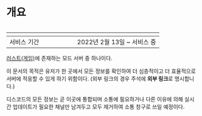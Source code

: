 # 개요

<div align="left">

<figure><img src="https://i.imgur.com/UOEPIy5.jpg?1" alt=""><figcaption></figcaption></figure>

</div>

<table data-header-hidden><thead><tr><th width="162"></th><th></th></tr></thead><tbody><tr><td>서비스 기간</td><td>2022년 2월 13일 ~ 서비스 중</td></tr></tbody></table>

[러스트(게임)](https://namu.wiki/w/%EB%9F%AC%EC%8A%A4%ED%8A%B8\(%EA%B2%8C%EC%9E%84\))에 존재하는 모드 서버 중 하나이다.

이 문서의 목적은 유저가 한 곳에서 모든 정보를 확인하여 더 심층적이고 더 효율적으로 서버에 적응할 수 있게 하기 위함이다. (외부 링크의 경우 주석에 **외부 링크**로 명시합니다.)

디스코드의 모든 정보는 곧 이곳에 통합되며 소통에 필요하거나 다른 이유에 의해 실시간 업데이트가 필요한 채널만 남겨두고 모두 제거하여 소통 창구로 쓰일 예정이다.
